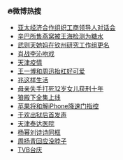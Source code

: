 ### :fire:微博热搜<br>
- <a href="https://s.weibo.com/weibo?q=%23%E4%BA%9A%E5%A4%AA%E7%BB%8F%E6%B5%8E%E5%90%88%E4%BD%9C%E7%BB%84%E7%BB%87%E5%B7%A5%E5%95%86%E9%A2%86%E5%AF%BC%E4%BA%BA%E5%AF%B9%E8%AF%9D%E4%BC%9A%23&Refer=new_time">亚太经济合作组织工商领导人对话会</a><br>
- <a href="https://s.weibo.com/weibo?q=%23%E8%BE%9B%E5%B7%B4%E6%89%80%E5%94%AE%E7%87%95%E7%AA%9D%E8%A2%AB%E7%8E%8B%E6%B5%B7%E6%A3%80%E6%B5%8B%E4%B8%BA%E7%B3%96%E6%B0%B4%23&Refer=top">辛巴所售燕窝被王海检测为糖水</a><br>
- <a href="https://s.weibo.com/weibo?q=%23%E6%AD%A6%E5%88%99%E5%A4%A9%E5%A5%B9%E5%A6%88%E5%9C%A8%E9%92%A6%E5%B7%9E%E7%A0%94%E7%A9%B6%E5%B7%A5%E4%BD%9C%E7%BB%84%E6%9B%B4%E5%90%8D%23&Refer=top">武则天她妈在钦州研究工作组更名</a><br>
- <a href="https://s.weibo.com/weibo?q=%23%E8%82%96%E6%88%98%E6%9D%8E%E6%B2%81%E5%90%BB%E6%88%8F%23&Refer=top">肖战李沁吻戏</a><br>
- <a href="https://s.weibo.com/weibo?q=%E5%A4%A9%E6%B4%A5%E7%96%AB%E6%83%85&Refer=top">天津疫情</a><br>
- <a href="https://s.weibo.com/weibo?q=%23%E7%8E%8B%E4%B8%80%E5%8D%9A%E5%92%8C%E5%91%A8%E8%BF%85%E6%8A%AC%E6%9D%A0%E5%A5%BD%E5%8F%AF%E7%88%B1%23&Refer=top">王一博和周迅抬杠好可爱</a><br>
- <a href="https://s.weibo.comjavascript:void(0);">兆这样生活</a><br>
- <a href="https://s.weibo.com/weibo?q=%23%E6%AF%8D%E4%BA%B2%E5%A4%B1%E6%89%8B%E6%89%93%E6%AD%BB12%E5%B2%81%E5%A5%B3%E5%84%BF%E8%8E%B7%E5%88%91%E5%8D%81%E5%B9%B4%23&Refer=top">母亲失手打死12岁女儿获刑十年</a><br>
- <a href="https://s.weibo.com/weibo?q=%23%E7%8B%BC%E6%AE%BF%E4%B8%8B%E5%85%A8%E9%9B%86%E4%B8%8A%E7%BA%BF%23&Refer=top">狼殿下全集上线</a><br>
- <a href="https://s.weibo.com/weibo?q=%E8%8B%B9%E6%9E%9C%E5%B0%86%E5%92%8C%E8%A7%A3iPhone%E9%99%8D%E9%80%9F%E9%97%A8%E6%8C%87%E6%8E%A7&Refer=top">苹果将和解iPhone降速门指控</a><br>
- <a href="https://s.weibo.com/weibo?q=%23%E4%BA%8E%E6%AC%A2%E5%87%BA%E7%8B%B1%E5%90%8E%E9%A6%96%E5%8F%91%E5%A3%B0%23&Refer=top">于欢出狱后首发声</a><br>
- <a href="https://s.weibo.com/weibo?q=%E5%A4%A9%E6%B4%A5%E6%B3%B0%E8%BE%BE%E5%8C%BB%E9%99%A2&Refer=top">天津泰达医院</a><br>
- <a href="https://s.weibo.com/weibo?q=%23%E6%9D%A8%E5%B9%82%E5%88%98%E8%AF%97%E8%AF%97%E5%90%8C%E6%A1%86%23&Refer=top">杨幂刘诗诗同框</a><br>
- <a href="https://s.weibo.com/weibo?q=%23%E5%91%A8%E6%89%AC%E9%9D%92%E5%9B%9E%E5%BA%94%E6%B2%A1%E8%84%96%E5%AD%90%23&Refer=top">周扬青回应没脖子</a><br>
- <a href="https://s.weibo.com/weibo?q=%23TVB%E5%8F%B0%E5%BA%86%23&Refer=top">TVB台庆</a><br>

